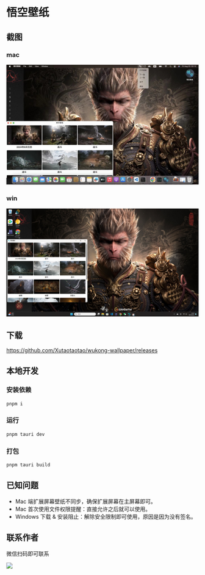 # 悟空壁纸

## 截图

### mac

![mac](./screenshot/mac.jpg)

### win

![win](./screenshot/win.png)

## 下载

https://github.com/Xutaotaotao/wukong-wallpaper/releases

## 本地开发

### 安装依赖

```bash
pnpm i
```

### 运行


```bash
pnpm tauri dev
```

### 打包

```bash
pnpm tauri build
```

## 已知问题
- Mac 端扩展屏幕壁纸不同步，确保扩展屏幕在主屏幕即可。
- Mac 首次使用文件权限提醒：直接允许之后就可以使用。
- Windows 下载 & 安装阻止：解除安全限制即可使用，原因是因为没有签名。

## 联系作者

微信扫码即可联系

<img src="https://xutaotaotao.github.io/wx_qr.jpg" />